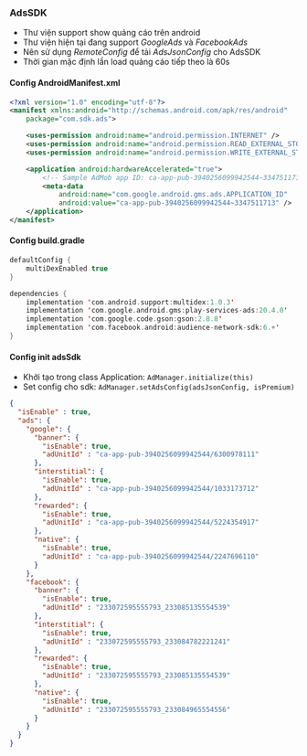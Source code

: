 ### AdsSDK
- Thư viện support show quảng cáo trên android
- Thư viện hiện tại đang support *GoogleAds* và *FacebookAds*
- Nên sử dụng *RemoteConfig* để tải *AdsJsonConfig* cho AdsSDK
- Thời gian mặc định lần load quảng cáo tiếp theo là 60s



#### Config AndroidManifest.xml

```xml
<?xml version="1.0" encoding="utf-8"?>
<manifest xmlns:android="http://schemas.android.com/apk/res/android"
    package="com.sdk.ads">

    <uses-permission android:name="android.permission.INTERNET" />
    <uses-permission android:name="android.permission.READ_EXTERNAL_STORAGE" />
    <uses-permission android:name="android.permission.WRITE_EXTERNAL_STORAGE" />

    <application android:hardwareAccelerated="true">
        <!-- Sample AdMob app ID: ca-app-pub-3940256099942544~3347511713 -->
        <meta-data
            android:name="com.google.android.gms.ads.APPLICATION_ID"
            android:value="ca-app-pub-3940256099942544~3347511713" />
    </application>
</manifest>
```

#### Config build.gradle
```kotlin
defaultConfig {
 	multiDexEnabled true
}

dependencies {
	implementation 'com.android.support:multidex:1.0.3'
	implementation 'com.google.android.gms:play-services-ads:20.4.0'
	implementation 'com.google.code.gson:gson:2.8.8'
	implementation 'com.facebook.android:audience-network-sdk:6.+'
}
```

#### Config init adsSdk
- Khởi tạo trong class Application: ```AdManager.initialize(this)```
- Set config cho sdk: ```AdManager.setAdsConfig(adsJsonConfig, isPremium)```
```json
{
  "isEnable" : true,
  "ads": {
    "google": {
      "banner": {
        "isEnable": true,
        "adUnitId" : "ca-app-pub-3940256099942544/6300978111"
      },
      "interstitial": {
        "isEnable": true,
        "adUnitId" : "ca-app-pub-3940256099942544/1033173712"
      },
      "rewarded": {
        "isEnable": true,
        "adUnitId" : "ca-app-pub-3940256099942544/5224354917"
      },
      "native": {
        "isEnable": true,
        "adUnitId" : "ca-app-pub-3940256099942544/2247696110"
      }
    },
    "facebook": {
      "banner": {
        "isEnable": true,
        "adUnitId" : "233072595555793_233085135554539"
      },
      "interstitial": {
        "isEnable": true,
        "adUnitId" : "233072595555793_233084782221241"
      },
      "rewarded": {
        "isEnable": true,
        "adUnitId" : "233072595555793_233085135554539"
      },
      "native": {
        "isEnable": true,
        "adUnitId" : "233072595555793_233084965554556"
      }
    }
  }
}
```